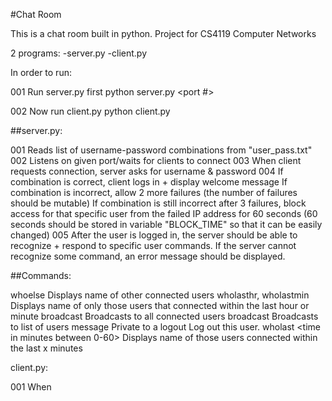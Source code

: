 #Chat Room

This is a chat room built in python.
Project for CS4119 Computer Networks


2 programs:
-server.py
-client.py

In order to run:

001   Run server.py first
        python server.py <port #>

002   Now run client.py
        python client.py



##server.py:

001    Reads list of username-password combinations from "user_pass.txt"
002    Listens on given port/waits for clients to connect
003    When client requests connection, server asks for username & password
004    If combination is correct, client logs in + display welcome message
       If combination is incorrect, allow 2 more failures (the number of failures should be mutable)
       If combination is still incorrect after 3 failures, block access for that specific user from the failed IP address
          for 60 seconds (60 seconds should be stored in variable "BLOCK_TIME" so that it can be easily changed)
005    After the user is logged in, the server should be able to recognize + respond to specific user commands.
        If the server cannot recognize some command, an error message should be displayed.

##Commands:

whoelse                                 Displays name of other connected users
wholasthr, wholastmin                   Displays name of only those users that connected within the last hour or minute
broadcast<message>                      Broadcasts <message> to all connected users
broadcast<user><user><user><message>    Broadcasts <message> to list of users
message <user> <message>                Private <message> to a <user>
logout                                  Log out this user.
wholast <time in minutes between 0-60>  Displays name of those users connected within the last x minutes


client.py:

001     When
